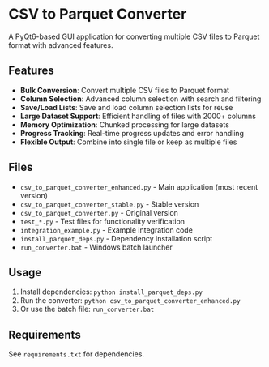 # CSV to Parquet Converter

A PyQt6-based GUI application for converting multiple CSV files to Parquet format with advanced features.

## Features

- **Bulk Conversion**: Convert multiple CSV files to Parquet format
- **Column Selection**: Advanced column selection with search and filtering
- **Save/Load Lists**: Save and load column selection lists for reuse
- **Large Dataset Support**: Efficient handling of files with 2000+ columns
- **Memory Optimization**: Chunked processing for large datasets
- **Progress Tracking**: Real-time progress updates and error handling
- **Flexible Output**: Combine into single file or keep as multiple files

## Files

- `csv_to_parquet_converter_enhanced.py` - Main application (most recent version)
- `csv_to_parquet_converter_stable.py` - Stable version
- `csv_to_parquet_converter.py` - Original version
- `test_*.py` - Test files for functionality verification
- `integration_example.py` - Example integration code
- `install_parquet_deps.py` - Dependency installation script
- `run_converter.bat` - Windows batch launcher

## Usage

1. Install dependencies: `python install_parquet_deps.py`
2. Run the converter: `python csv_to_parquet_converter_enhanced.py`
3. Or use the batch file: `run_converter.bat`

## Requirements

See `requirements.txt` for dependencies. 